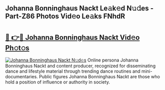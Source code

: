 ## Johanna Bonninghaus Nackt Le𝚊k𝚎d N𝚞𝚍es - Part-Z86 Photos Vid𝚎o Le𝚊ks FNhdR

# <h2><a href="http://fb7bs1.evod.top/?m=Johanna+Bonninghaus+Nackt">🔗 👉🔴 Johanna Bonninghaus Nackt Vid𝚎o Ph𝚘t𝚘s</a></h2>

[![Johanna Bonninghaus Nackt N𝚞d𝚎s](https://i.imgur.com/8V9OHl7.gif)](http://fb7bs1.evod.top/?m=Johanna+Bonninghaus+Nackt)
Online persona Johanna Bonninghaus Nackt and content producer, recognized for disseminating dance and lifestyle material through trending dance routines and mini-documentaries. Public figures Johanna Bonninghaus Nackt are those who hold a position of influence or authority in society. 
